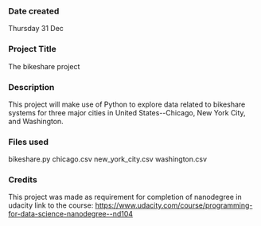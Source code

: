 ### Date created
Thursday 31 Dec

### Project Title
The bikeshare project

### Description
This project will make use of Python to explore data related to bikeshare systems for three major cities in United States--Chicago, New York City, and Washington.
### Files used
bikeshare.py
chicago.csv
new_york_city.csv
washington.csv

### Credits
This project was made as requirement for completion of nanodegree in udacity
link to the course: https://www.udacity.com/course/programming-for-data-science-nanodegree--nd104

